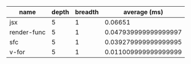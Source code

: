 | name        | depth | breadth | average (ms)         |
| ----------- | ----- | ------- | -------------------- |
| jsx         | 5     | 1       | 0.06651              |
| render-func | 5     | 1       | 0.047939999999999997 |
| sfc         | 5     | 1       | 0.039279999999999995 |
| v-for       | 5     | 1       | 0.011009999999999999 |